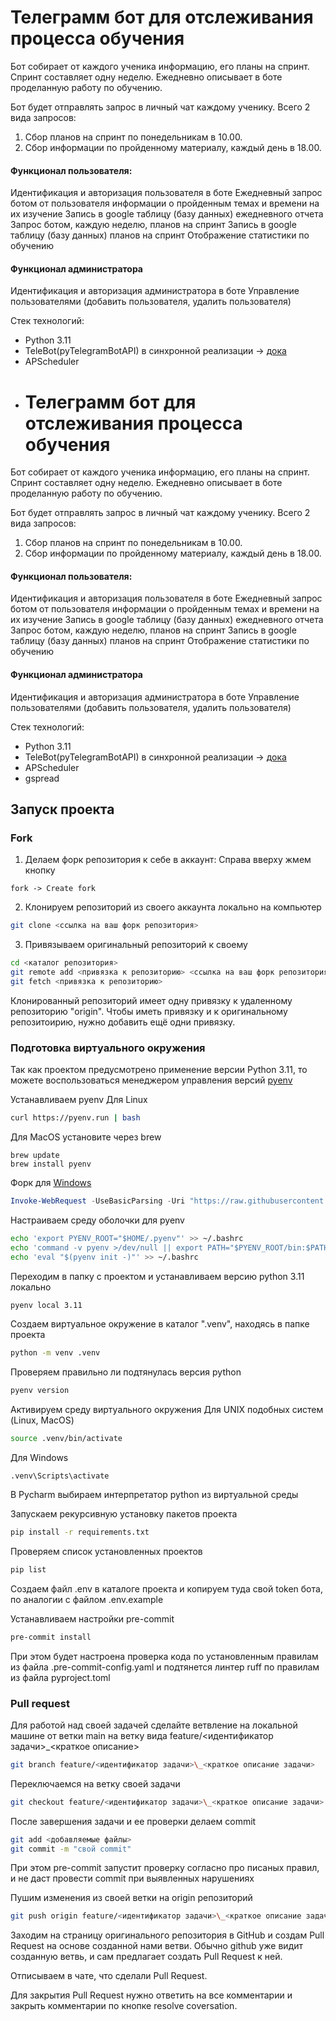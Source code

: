 # Телеграмм бот для отслеживания процесса обучения

Бот собирает от каждого ученика информацию, его планы на спринт.
Спринт составляет одну неделю.
Ежедневно описывает в боте проделанную работу по обучению.

Бот будет отправлять запрос в личный чат каждому ученику. Всего 2 вида запросов:
1. Сбор планов на спринт по понедельникам в 10.00.
2. Сбор информации по пройденному материалу, каждый день в 18.00.

#### Функционал пользователя:

Идентификация и авторизация пользователя в боте
Ежедневный запрос ботом от пользователя информации о пройденным темах и времени на их изучение
Запись в google таблицу (базу данных) ежедневного отчета
Запрос ботом, каждую неделю, планов на спринт
Запись в google таблицу (базу данных) планов на спринт
Отображение статистики по обучению

#### Функционал администратора

Идентификация и авторизация администратора в боте
Управление пользователями (добавить пользователя, удалить пользователя)

Стек технологий:
- Python 3.11
- TeleBot(pyTelegramBotAPI) в синхронной реализации -> [дока](https://pytba.readthedocs.io/ru/latest/quick_start.html)
- APScheduler
- # Телеграмм бот для отслеживания процесса обучения

Бот собирает от каждого ученика информацию, его планы на спринт.
Спринт составляет одну неделю.
Ежедневно описывает в боте проделанную работу по обучению.

Бот будет отправлять запрос в личный чат каждому ученику. Всего 2 вида запросов:
1. Сбор планов на спринт по понедельникам в 10.00.
2. Сбор информации по пройденному материалу, каждый день в 18.00.

#### Функционал пользователя:

Идентификация и авторизация пользователя в боте
Ежедневный запрос ботом от пользователя информации о пройденным темах и времени на их изучение
Запись в google таблицу (базу данных) ежедневного отчета
Запрос ботом, каждую неделю, планов на спринт
Запись в google таблицу (базу данных) планов на спринт
Отображение статистики по обучению

#### Функционал администратора

Идентификация и авторизация администратора в боте
Управление пользователями (добавить пользователя, удалить пользователя)

Стек технологий:
- Python 3.11
- TeleBot(pyTelegramBotAPI) в синхронной реализации -> [дока](https://pytba.readthedocs.io/ru/latest/quick_start.html)
- APScheduler
- gspread

## Запуск проекта

### Fork

1. Делаем форк репозитория к себе в аккаунт: Справа вверху жмем кнопку
```
fork -> Create fork
```
2. Клонируем репозиторий из своего аккаунта локально на компьютер
```bash
git clone <ссылка на ваш форк репозитория>
```
3. Привязываем оригинальный репозиторий к своему
```bash
cd <каталог репозитория>
git remote add <привязка к репозиторию> <ссылка на ваш форк репозитория>
git fetch <привязка к репозиторию>
```
Клонированный репозиторий имеет одну привязку к удаленному репозиторию "origin". Чтобы иметь привязку и к оригинальному репозитоирию, нужно добавить ещё одни привязку.

### Подготовка виртуального окружения

Так как проектом предусмотрено применение версии Python 3.11, то можете воспользоваться менеджером управления версий [pyenv](https://github.com/pyenv/pyenv)

Устанавливаем pyenv
Для Linux
```bash
curl https://pyenv.run | bash
```
Для MacOS установите через brew
```shell
brew update
brew install pyenv
```
Форк для [Windows](https://github.com/pyenv-win/pyenv-win)
```PowerShell
Invoke-WebRequest -UseBasicParsing -Uri "https://raw.githubusercontent.com/pyenv-win/pyenv-win/master/pyenv-win/install-pyenv-win.ps1" -OutFile "./install-pyenv-win.ps1"; &"./install-pyenv-win.ps1"
```

Настраиваем среду оболочки для pyenv
```bash
echo 'export PYENV_ROOT="$HOME/.pyenv"' >> ~/.bashrc
echo 'command -v pyenv >/dev/null || export PATH="$PYENV_ROOT/bin:$PATH"' >> ~/.bashrc
echo 'eval "$(pyenv init -)"' >> ~/.bashrc
```

Переходим в папку с проектом и устанавливаем версию python 3.11 локально
```bash
pyenv local 3.11
```

Создаем виртуальное окружение в каталог ".venv", находясь в папке проекта
```bash
python -m venv .venv
```

Проверяем правильно ли подтянулась версия python
```bash
pyenv version
```

Активируем среду виртуального окружения
Для UNIX подобных систем (Linux, MacOS)
```bash
source .venv/bin/activate
```
Для Windows
```shell
.venv\Scripts\activate
```
В Pycharm выбираем интерпретатор python из виртуальной среды

Запускаем рекурсивную установку пакетов проекта
```bash
pip install -r requirements.txt
```

Проверяем список установленных проектов
```bash
pip list
```

Создаем файл .env в каталоге проекта и копируем туда свой token бота, по аналогии с файлом .env.example

Устанавливаем настройки pre-commit
```bash
pre-commit install
```
При этом будет настроена проверка кода по установленным правилам из файла .pre-commit-config.yaml и подтянется линтер ruff по правилам из файла pyproject.toml

### Pull request

Для работой над своей задачей сделайте ветвление на локальной машине от ветки main на ветку вида feature/<идентификатор задачи>\_<краткое описание>
```bash
git branch feature/<идентификатор задачи>\_<краткое описание задачи>
```

Переключаемся на ветку своей задачи
```bash
git checkout feature/<идентификатор задачи>\_<краткое описание задачи>
```

После завершения задачи и ее проверки делаем commit
```bash
git add <добавляемые файлы>
git commit -m "свой commit"
```
При этом pre-commit запустит проверку согласно про писаных правил, и не даст провести commit при выявленных нарушениях

Пушим изменения из своей ветки на origin репозиторий
```bash
git push origin feature/<идентификатор задачи>\_<краткое описание задачи>
```

Заходим на страницу оригинального репозитория в GitHub и создам Pull Request на основе созданной нами ветви. Обычно github уже видит созданную ветвь, и сам предлагает создать Pull Request  к ней.

Отписываем в чате, что сделали Pull Request.

Для закрытия Pull Request нужно ответить на все комментарии и закрыть комментарии по кнопке resolve coversation.
